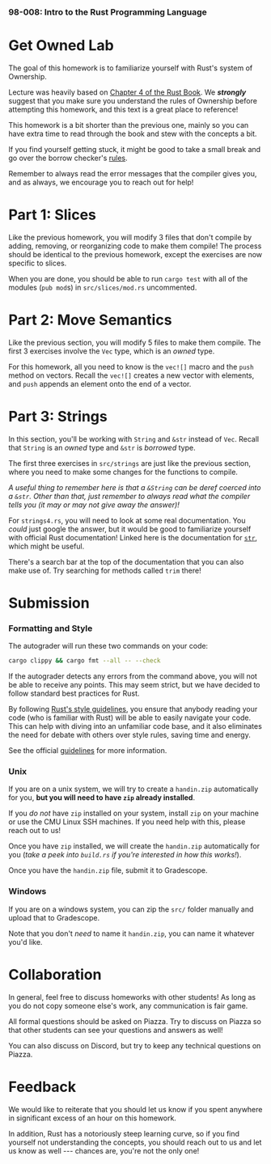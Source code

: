 ### 98-008: Intro to the Rust Programming Language

# Get Owned Lab

The goal of this homework is to familiarize yourself with Rust's system of Ownership.

Lecture was heavily based on
[Chapter 4 of the Rust Book](https://doc.rust-lang.org/book/ch04-00-understanding-ownership.html).
We **_strongly_** suggest that you make sure you understand the rules of Ownership
before attempting this homework, and this text is a great place to reference!

This homework is a bit shorter than the previous one, mainly so you can have extra time to
read through the book and stew with the concepts a bit.

If you find yourself getting stuck,
it might be good to take a small break and go over the borrow checker's
[rules](https://doc.rust-lang.org/book/ch04-01-what-is-ownership.html#ownership-rules).

Remember to always read the error messages that the compiler gives you, and as always,
we encourage you to reach out for help!

# Part 1: Slices

Like the previous homework, you will modify 3 files that don't compile by
adding, removing, or reorganizing code to make them compile!
The process should be identical to the previous homework,
except the exercises are now specific to slices.

When you are done, you should be able to run `cargo test` with all of the
modules (`pub mod`s) in `src/slices/mod.rs` uncommented.

# Part 2: Move Semantics

Like the previous section, you will modify 5 files to make them compile.
The first 3 exercises involve the `Vec` type, which is an _owned_ type.

For this homework, all you need to know is the `vec![]` macro and the `push` method on vectors.
Recall the `vec![]` creates a new vector with elements, and
`push` appends an element onto the end of a vector.

# Part 3: Strings

In this section, you'll be working with `String` and `&str` instead of `Vec`.
Recall that `String` is an _owned_ type and `&str` is _borrowed_ type.

The first three exercises in `src/strings` are just like the previous section,
where you need to make some changes for the functions to compile.

_A useful thing to remember here is that a `&String` can be deref coerced into a `&str`._
_Other than that, just remember to always read what the compiler tells you_
_(it may or may not give away the answer)!_

For `strings4.rs`, you will need to look at some real documentation.
You _could_ just google the answer,
but it would be good to familiarize yourself with official Rust documentation!
Linked here is the documentation for
[`str`](https://doc.rust-lang.org/std/primitive.str.html), which might be useful.

There's a search bar at the top of the documentation that you can also make use of.
Try searching for methods called `trim` there!

# Submission

### Formatting and Style

The autograder will run these two commands on your code:

```sh
cargo clippy && cargo fmt --all -- --check
```

If the autograder detects any errors from the command above,
you will not be able to receive any points. This may seem strict, but we have decided to follow
standard best practices for Rust.

By following [Rust's style guidelines](https://doc.rust-lang.org/stable/style-guide/),
you ensure that anybody reading your code (who is familiar with Rust) will be
able to easily navigate your code. This can help with diving into an unfamiliar code base,
and it also eliminates the need for debate with others over style rules, saving time and energy.

See the official [guidelines](https://doc.rust-lang.org/stable/style-guide/) for more information.

### Unix

If you are on a unix system, we will try to create a `handin.zip` automatically for you,
**but you will need to have `zip` already installed**.

If you _do not_ have `zip` installed on your system,
install `zip` on your machine or use the CMU Linux SSH machines.
If you need help with this, please reach out to us!

Once you have `zip` installed, we will create the `handin.zip` automatically for you
(_take a peek into `build.rs` if you're interested in how this works!_).

Once you have the `handin.zip` file, submit it to Gradescope.

### Windows

If you are on a windows system, you can zip the `src/` folder manually
and upload that to Gradescope.

Note that you don't _need_ to name it `handin.zip`, you can name it whatever you'd like.

# Collaboration

In general, feel free to discuss homeworks with other students!
As long as you do not copy someone else's work, any communication is fair game.

All formal questions should be asked on Piazza. Try to discuss on Piazza so that
other students can see your questions and answers as well!

You can also discuss on Discord, but try to keep any technical questions on Piazza.

# Feedback

We would like to reiterate that you should let us know if you spent
anywhere in significant excess of an hour on this homework.

In addition, Rust has a notoriously steep learning curve,
so if you find yourself not understanding the concepts,
you should reach out to us and let us know as well ---
chances are, you're not the only one!
